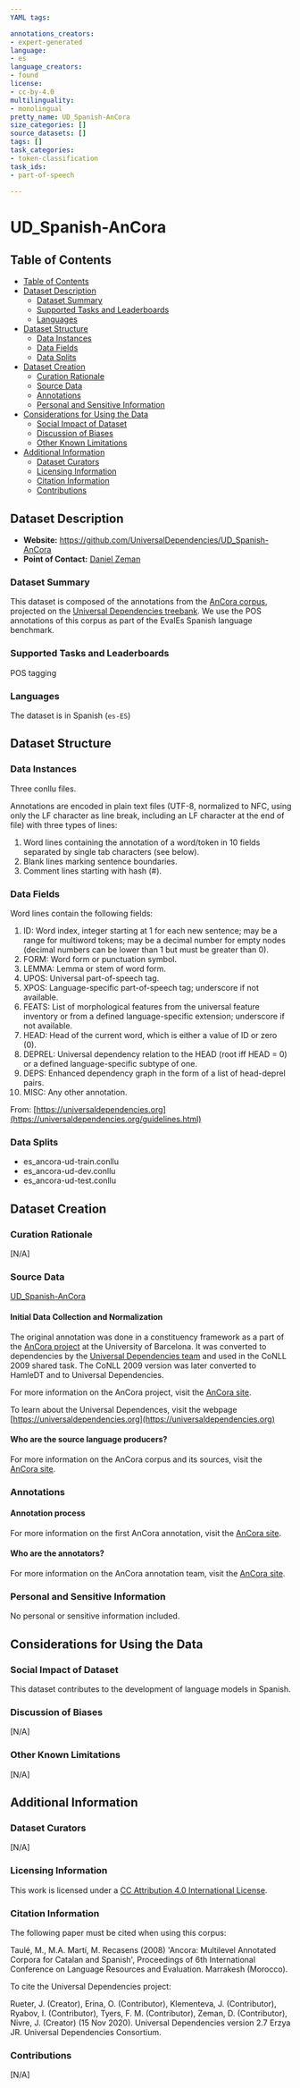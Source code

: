 ```yaml
---
YAML tags:

annotations_creators:
- expert-generated
language:
- es
language_creators:
- found
license:
- cc-by-4.0
multilinguality:
- monolingual
pretty_name: UD_Spanish-AnCora
size_categories: []
source_datasets: []
tags: []
task_categories:
- token-classification
task_ids:
- part-of-speech

---
```



# UD_Spanish-AnCora

## Table of Contents
- [Table of Contents](#table-of-contents)
- [Dataset Description](#dataset-description)
  - [Dataset Summary](#dataset-summary)
  - [Supported Tasks and Leaderboards](#supported-tasks-and-leaderboards)
  - [Languages](#languages)
- [Dataset Structure](#dataset-structure)
  - [Data Instances](#data-instances)
  - [Data Fields](#data-fields)
  - [Data Splits](#data-splits)
- [Dataset Creation](#dataset-creation)
  - [Curation Rationale](#curation-rationale)
  - [Source Data](#source-data)
  - [Annotations](#annotations)
  - [Personal and Sensitive Information](#personal-and-sensitive-information)
- [Considerations for Using the Data](#considerations-for-using-the-data)
  - [Social Impact of Dataset](#social-impact-of-dataset)
  - [Discussion of Biases](#discussion-of-biases)
  - [Other Known Limitations](#other-known-limitations)
- [Additional Information](#additional-information)
  - [Dataset Curators](#dataset-curators)
  - [Licensing Information](#licensing-information)
  - [Citation Information](#citation-information)
  - [Contributions](#contributions)


## Dataset Description
- **Website:** https://github.com/UniversalDependencies/UD_Spanish-AnCora
- **Point of Contact:** [Daniel Zeman](zeman@ufal.mff.cuni.cz) 


### Dataset Summary

This dataset is composed of the annotations from the [AnCora corpus](http://clic.ub.edu/corpus/), projected on the [Universal Dependencies treebank](https://universaldependencies.org/). We use the POS annotations of this corpus as part of the EvalEs Spanish language benchmark. 

### Supported Tasks and Leaderboards

POS tagging

### Languages

The dataset is in Spanish (`es-ES`)

## Dataset Structure

### Data Instances

Three conllu files.

Annotations are encoded in plain text files (UTF-8, normalized to NFC, using only the LF character as line break, including an LF character at the end of file) with three types of lines:

1) Word lines containing the annotation of a word/token in 10 fields separated by single tab characters (see below).
2) Blank lines marking sentence boundaries.
3) Comment lines starting with hash (#).

### Data Fields
Word lines contain the following fields:

1) ID: Word index, integer starting at 1 for each new sentence; may be a range for multiword tokens; may be a decimal number for empty nodes (decimal numbers can be lower than 1 but must be greater than 0).
2) FORM: Word form or punctuation symbol.
3) LEMMA: Lemma or stem of word form.
4) UPOS: Universal part-of-speech tag.
5) XPOS: Language-specific part-of-speech tag; underscore if not available.
6) FEATS: List of morphological features from the universal feature inventory or from a defined language-specific extension; underscore if not available.
7) HEAD: Head of the current word, which is either a value of ID or zero (0).
8) DEPREL: Universal dependency relation to the HEAD (root iff HEAD = 0) or a defined language-specific subtype of one.
9) DEPS: Enhanced dependency graph in the form of a list of head-deprel pairs.
10) MISC: Any other annotation.
  
From: [https://universaldependencies.org](https://universaldependencies.org/guidelines.html)

### Data Splits

- es_ancora-ud-train.conllu
- es_ancora-ud-dev.conllu
- es_ancora-ud-test.conllu

## Dataset Creation

### Curation Rationale
[N/A] 

### Source Data

[UD_Spanish-AnCora](https://github.com/UniversalDependencies/UD_Spanish-AnCora)

#### Initial Data Collection and Normalization

The original annotation was done in a constituency framework as a part of the [AnCora project](http://clic.ub.edu/corpus/) at the University of Barcelona. It was converted to dependencies by the [Universal Dependencies team](https://universaldependencies.org/) and used in the CoNLL 2009 shared task. The CoNLL 2009 version was later converted to HamleDT and to Universal Dependencies.

For more information on the AnCora project, visit the [AnCora site](http://clic.ub.edu/corpus/).

To learn about the Universal Dependences, visit the webpage [https://universaldependencies.org](https://universaldependencies.org)

#### Who are the source language producers?

For more information on the AnCora corpus and its sources, visit the [AnCora site](http://clic.ub.edu/corpus/).

### Annotations

#### Annotation process

For more information on the first AnCora annotation, visit the [AnCora site](http://clic.ub.edu/corpus/).

#### Who are the annotators?

For more information on the AnCora annotation team, visit the [AnCora site](http://clic.ub.edu/corpus/).

### Personal and Sensitive Information

No personal or sensitive information included.

## Considerations for Using the Data

### Social Impact of Dataset

This dataset contributes to the development of language models in Spanish.

### Discussion of Biases

[N/A]

### Other Known Limitations

[N/A]

## Additional Information

### Dataset Curators

[N/A]


### Licensing Information

This work is licensed under a <a rel="license" href="https://creativecommons.org/licenses/by/4.0/">CC Attribution 4.0 International License</a>.

### Citation Information

The following paper must be cited when using this corpus:

Taulé, M., M.A. Martí, M. Recasens (2008) 'Ancora: Multilevel Annotated Corpora for Catalan and Spanish', Proceedings of 6th International Conference on Language Resources and Evaluation. Marrakesh (Morocco).

To cite the Universal Dependencies project:

Rueter, J. (Creator), Erina, O. (Contributor), Klementeva, J. (Contributor), Ryabov, I. (Contributor), Tyers, F. M. (Contributor), Zeman, D. (Contributor), Nivre, J. (Creator) (15 Nov 2020). Universal Dependencies version 2.7 Erzya JR. Universal Dependencies Consortium. 


### Contributions

[N/A]



